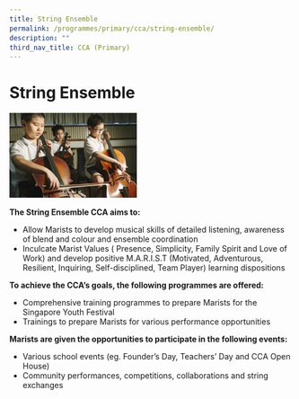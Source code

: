 ```yaml
---
title: String Ensemble
permalink: /programmes/primary/cca/string-ensemble/
description: ""
third_nav_title: CCA (Primary)
---
```

# String Ensemble

<img src="/images/CCA/Primary/String%20Ensemble_D1R1328.jpg" style="width:45%">


**The String Ensemble CCA aims to:**&nbsp;

*   Allow Marists to&nbsp;develop musical skills of detailed listening, awareness of blend and colour and ensemble coordination
*   Inculcate Marist Values ( Presence, Simplicity, Family Spirit and Love of Work) and develop positive M.A.R.I.S.T (Motivated, Adventurous, Resilient, Inquiring, Self-disciplined, Team Player) learning dispositions

**To achieve the CCA’s goals, the following programmes are offered:**&nbsp;

*   Comprehensive training programmes to prepare Marists for the Singapore Youth Festival
*   Trainings to prepare Marists for various performance opportunities

  

**Marists are given the opportunities to participate in the following events:**&nbsp;

*   Various school events (eg. Founder’s Day, Teachers’ Day and CCA Open House)
*   Community performances, competitions, collaborations and string exchanges